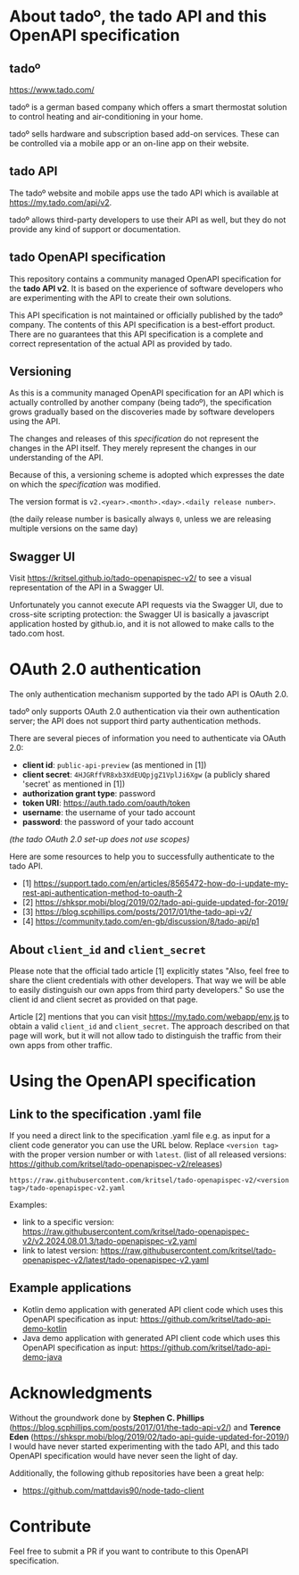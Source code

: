 # About tado&ordm;, the tado API and this OpenAPI specification

## tado&ordm;

https://www.tado.com/

tado&ordm; is a german based company which offers a smart thermostat solution
to control heating and air-conditioning in your home.

tado&ordm; sells hardware and subscription based add-on services.
These can be controlled via a mobile app or an on-line app on their website.

## tado API
The tado&ordm; website and mobile apps use the tado API which is available at
https://my.tado.com/api/v2.

tado&ordm; allows third-party developers to use their API as well, 
but they do not provide any kind of support or documentation. 

## tado OpenAPI specification

This repository contains a community managed OpenAPI specification for the
**tado API v2**.
It is based on the experience of software developers who are experimenting
with the API to create their own solutions. 

This API specification is not maintained or officially published by the tado&ordm; company.
The contents of this API specification is a best-effort product.
There are no guarantees that this API specification is a complete and 
correct representation of the actual API as provided by tado.

## Versioning
As this is a community managed OpenAPI specification for an API which is 
actually controlled by another company (being tado&ordm;),
the specification grows gradually based on the discoveries made by 
software developers using the API. 

The changes and releases of this *specification* do not represent the changes 
in the API itself. 
They merely represent the changes in our understanding of the API.

Because of this, a versioning scheme is adopted which expresses the date 
on which the *specification* was modified. 

The version format is `v2.<year>.<month>.<day>.<daily release number>`.

(the daily release number is basically always `0`, unless we are releasing
multiple versions on the same day)

## Swagger UI
Visit https://kritsel.github.io/tado-openapispec-v2/ to see a visual representation
of the API in a Swagger UI.

Unfortunately you cannot execute API requests via the Swagger UI, 
due to cross-site scripting protection:
the Swagger UI is basically a javascript application hosted by github.io,
and it is not allowed to make calls to the tado.com host.

# OAuth 2.0 authentication
The only authentication mechanism supported by the tado API is OAuth 2.0.

tado&ordm; only supports OAuth 2.0 authentication via their own authentication server;
the API does not support third party authentication methods.

There are several pieces of information you need to authenticate via OAuth 2.0:
* **client id**: `public-api-preview` (as mentioned in [1])
* **client secret**: `4HJGRffVR8xb3XdEUQpjgZ1VplJi6Xgw` 
(a publicly shared 'secret' as mentioned in [1])
* **authorization grant type**: password
* **token URI**: https://auth.tado.com/oauth/token
* **username**: the username of your tado account
* **password**: the password of your tado account

_(the tado OAuth 2.0 set-up does not use scopes)_

Here are some resources to help you to successfully authenticate to the tado API.

* [1] https://support.tado.com/en/articles/8565472-how-do-i-update-my-rest-api-authentication-method-to-oauth-2
* [2] https://shkspr.mobi/blog/2019/02/tado-api-guide-updated-for-2019/
* [3] https://blog.scphillips.com/posts/2017/01/the-tado-api-v2/
* [4] https://community.tado.com/en-gb/discussion/8/tado-api/p1

## About `client_id` and `client_secret`
Please note that the official tado article [1] explicitly states
"Also, feel free to share the client credentials with other developers.
That way we will be able to easily distinguish our own apps from
third party developers." 
So use the client id and client secret as provided on that page.

Article [2] mentions that you can visit https://my.tado.com/webapp/env.js to
obtain a valid `client_id` and `client_secret`. 
The approach described on that page will work, but it will not allow tado to 
distinguish the traffic from their own apps from other traffic.

# Using the OpenAPI specification

## Link to the specification .yaml file
If you need a direct link to the specification .yaml file
e.g. as input for a client code generator you can use the URL below.
Replace `<version tag>` with the proper version number or with `latest`.
(list of all released versions: https://github.com/kritsel/tado-openapispec-v2/releases)

`https://raw.githubusercontent.com/kritsel/tado-openapispec-v2/<version tag>/tado-openapispec-v2.yaml`

Examples:
* link to a specific version: https://raw.githubusercontent.com/kritsel/tado-openapispec-v2/v2.2024.08.01.3/tado-openapispec-v2.yaml
* link to latest version: https://raw.githubusercontent.com/kritsel/tado-openapispec-v2/latest/tado-openapispec-v2.yaml

## Example applications

* Kotlin demo application with generated API client code which uses this OpenAPI 
specification as input: https://github.com/kritsel/tado-api-demo-kotlin
* Java demo application with generated API client code which uses this OpenAPI
specification as input: https://github.com/kritsel/tado-api-demo-java

# Acknowledgments
Without the groundwork done by **Stephen C. Phillips** 
(https://blog.scphillips.com/posts/2017/01/the-tado-api-v2/)
and **Terence Eden** (https://shkspr.mobi/blog/2019/02/tado-api-guide-updated-for-2019/)
I would have never started experimenting with the tado API,
and this tado OpenAPI specification would have never seen the light of day.

Additionally, the following github repositories have been a great help:
 * https://github.com/mattdavis90/node-tado-client

# Contribute
Feel free to submit a PR if you want to contribute to this
OpenAPI specification.